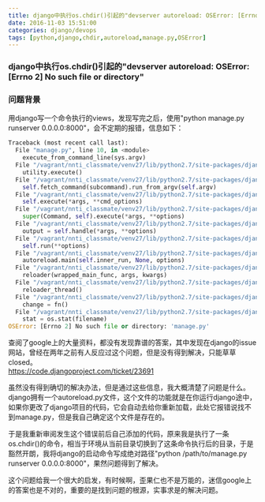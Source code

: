 ```yaml
---
title: django中执行os.chdir()引起的"devserver autoreload: OSError: [Errno 2] No such file or directory"
date: 2016-11-03 15:51:00
categories: django/devops
tags: [python,django,chdir,autoreload,manage.py,OSError]
---
```

### django中执行os.chdir()引起的"devserver autoreload: OSError: [Errno 2] No such file or directory"

### 问题背景
用django写一个命令执行的views，发现写完之后，使用"python manage.py runserver 0.0.0.0:8000"，会不定期的报错，信息如下：
``` python
Traceback (most recent call last):
  File "manage.py", line 10, in <module>
    execute_from_command_line(sys.argv)
  File "/vagrant/nnti_classmate/venv27/lib/python2.7/site-packages/django/core/management/__init__.py", line 338, in execute_from_command_line
    utility.execute()
  File "/vagrant/nnti_classmate/venv27/lib/python2.7/site-packages/django/core/management/__init__.py", line 330, in execute
    self.fetch_command(subcommand).run_from_argv(self.argv)
  File "/vagrant/nnti_classmate/venv27/lib/python2.7/site-packages/django/core/management/base.py", line 390, in run_from_argv
    self.execute(*args, **cmd_options)
  File "/vagrant/nnti_classmate/venv27/lib/python2.7/site-packages/django/core/management/commands/runserver.py", line 49, in execute
    super(Command, self).execute(*args, **options)
  File "/vagrant/nnti_classmate/venv27/lib/python2.7/site-packages/django/core/management/base.py", line 441, in execute
    output = self.handle(*args, **options)
  File "/vagrant/nnti_classmate/venv27/lib/python2.7/site-packages/django/core/management/commands/runserver.py", line 88, in handle
    self.run(**options)
  File "/vagrant/nnti_classmate/venv27/lib/python2.7/site-packages/django/core/management/commands/runserver.py", line 97, in run
    autoreload.main(self.inner_run, None, options)
  File "/vagrant/nnti_classmate/venv27/lib/python2.7/site-packages/django/utils/autoreload.py", line 323, in main
    reloader(wrapped_main_func, args, kwargs)
  File "/vagrant/nnti_classmate/venv27/lib/python2.7/site-packages/django/utils/autoreload.py", line 289, in python_reloader
    reloader_thread()
  File "/vagrant/nnti_classmate/venv27/lib/python2.7/site-packages/django/utils/autoreload.py", line 265, in reloader_thread
    change = fn()
  File "/vagrant/nnti_classmate/venv27/lib/python2.7/site-packages/django/utils/autoreload.py", line 203, in code_changed
    stat = os.stat(filename)
OSError: [Errno 2] No such file or directory: 'manage.py'
```

查阅了google上的大量资料，都没有发现靠谱的答案，其中发现在django的issue网站，曾经在两年之前有人反应过这个问题，但是没有得到解决，只能草草closed。  
https://code.djangoproject.com/ticket/23691

虽然没有得到确切的解决办法，但是通过这些信息，我大概清楚了问题是什么。django拥有一个autoreload.py文件，这个文件的功能就是在你运行django途中，如果你更改了django项目的代码，它会自动去给你重新加载，此处它报错说找不到manage.py，但是我自己确定这个文件是存在的。  

于是我重新审阅发生这个错误前后自己添加的代码，原来我是执行了一条os.chdir()的命令，相当于环境从当前目录切换到了这条命令执行后的目录，于是豁然开朗，我将django的启动命令写成绝对路径"python /path/to/manage.py runserver 0.0.0.0:8000"，果然问题得到了解决。  

这个问题给我一个很大的启发，有时候啊，歪果仁也不是万能的，迷信google上的答案也是不对的，重要的是找到问题的根源，实事求是的解决问题。  
